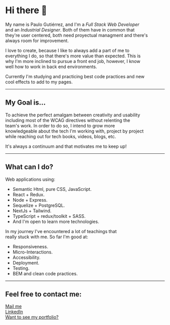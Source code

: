 <h1>Hi there 👋</h1>

My name is Paulo Gutiérrez, and I'm a *Full Stack Web Developer* <br/>
and an *Industrial Designer*. Both of them have in common that<br/>
they're user centered, both need proyectual managment and there's<br/>
always room for improvement.

I love to create, because I like to always add a part of me to <br/>
everything I do, so that there's more value than expected. This is<br/>
why I'm more inclined to pursue a front end job, however, I know<br/>
well how to work in back end environments.

Currently I'm studying and practicing best code practices and new<br/>
cool effects to add to my pages.


<hr/>
<h2>My Goal is...</h2>

To achieve the perfect amalgam between creativity and usability<br/> 
including most of the WCAG directives without relenting the <br/>
team's work. In order to do so, I intend to grow more <br/>
knowledgeable about the tech I'm working with, project by project<br/>
while reaching out for tech books, videos, blogs, etc.

It's always a continuum and that motivates me to keep up!

<hr/>
<h2>What can I do?</h2>

Web applications using:

- Semantic Html, pure CSS, JavaScript.
- React + Redux.
- Node + Express.
- Sequelize + PostgreSQL.
- NextJs + Tailwind.
- TypeScript + redux/toolkit + SASS.
- And I'm open to learn more technologies.

In my journey I've encountered a lot of teachings that </br>
really stuck with me. So far I'm good at:
- Responsiveness.
- Micro-Interactions.
- Accessibility.
- Deployment.
- Testing.
- BEM and clean code practices.

<hr/>
<h2>Feel free to contact me:</h2>

<a href="mailto:PCGP22@Gmail.com" target="blank" style="background-color">Mail me</a></br>
<a href="https://www.linkedin.com/in/paulogutierrez22/" target="blank">LinkedIn</a><br/>
<a href="https://portfolio-peach-alpha-44.vercel.app/" target="blank">Want to see my portfolio?</a>


